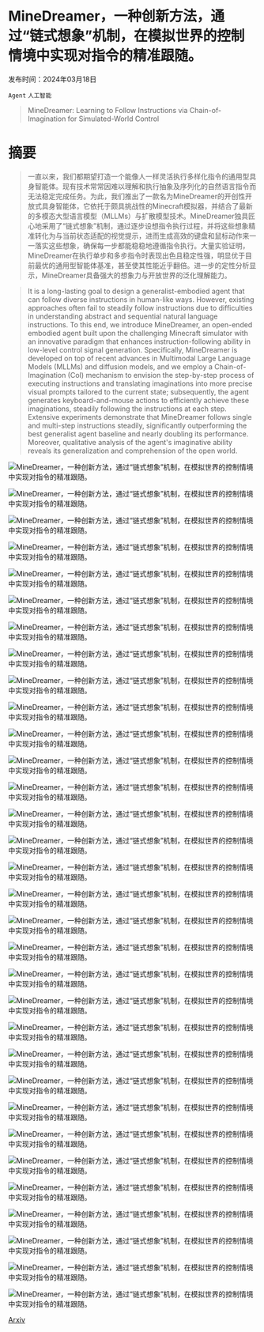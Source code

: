 # MineDreamer，一种创新方法，通过“链式想象”机制，在模拟世界的控制情境中实现对指令的精准跟随。

发布时间：2024年03月18日

`Agent` `人工智能`

> MineDreamer: Learning to Follow Instructions via Chain-of-Imagination for Simulated-World Control

# 摘要

> 一直以来，我们都期望打造一个能像人一样灵活执行多样化指令的通用型具身智能体。现有技术常常因难以理解和执行抽象及序列化的自然语言指令而无法稳定完成任务。为此，我们推出了一款名为MineDreamer的开创性开放式具身智能体，它依托于颇具挑战性的Minecraft模拟器，并结合了最新的多模态大型语言模型（MLLMs）与扩散模型技术。MineDreamer独具匠心地采用了“链式想象”机制，通过逐步设想指令执行过程，并将这些想象精准转化为与当前状态适配的视觉提示，进而生成高效的键盘和鼠标动作来一一落实这些想象，确保每一步都能稳稳地遵循指令执行。大量实验证明，MineDreamer在执行单步和多步指令时表现出色且稳定性强，明显优于目前最优的通用型智能体基准，甚至使其性能近乎翻倍。进一步的定性分析显示，MineDreamer具备强大的想象力与开放世界的泛化理解能力。

> It is a long-lasting goal to design a generalist-embodied agent that can follow diverse instructions in human-like ways. However, existing approaches often fail to steadily follow instructions due to difficulties in understanding abstract and sequential natural language instructions. To this end, we introduce MineDreamer, an open-ended embodied agent built upon the challenging Minecraft simulator with an innovative paradigm that enhances instruction-following ability in low-level control signal generation. Specifically, MineDreamer is developed on top of recent advances in Multimodal Large Language Models (MLLMs) and diffusion models, and we employ a Chain-of-Imagination (CoI) mechanism to envision the step-by-step process of executing instructions and translating imaginations into more precise visual prompts tailored to the current state; subsequently, the agent generates keyboard-and-mouse actions to efficiently achieve these imaginations, steadily following the instructions at each step. Extensive experiments demonstrate that MineDreamer follows single and multi-step instructions steadily, significantly outperforming the best generalist agent baseline and nearly doubling its performance. Moreover, qualitative analysis of the agent's imaginative ability reveals its generalization and comprehension of the open world.

![MineDreamer，一种创新方法，通过“链式想象”机制，在模拟世界的控制情境中实现对指令的精准跟随。](../../../paper_images/2403.12037/x1.png)

![MineDreamer，一种创新方法，通过“链式想象”机制，在模拟世界的控制情境中实现对指令的精准跟随。](../../../paper_images/2403.12037/tree.png)

![MineDreamer，一种创新方法，通过“链式想象”机制，在模拟世界的控制情境中实现对指令的精准跟随。](../../../paper_images/2403.12037/x2.png)

![MineDreamer，一种创新方法，通过“链式想象”机制，在模拟世界的控制情境中实现对指令的精准跟随。](../../../paper_images/2403.12037/x3.png)

![MineDreamer，一种创新方法，通过“链式想象”机制，在模拟世界的控制情境中实现对指令的精准跟随。](../../../paper_images/2403.12037/x4.png)

![MineDreamer，一种创新方法，通过“链式想象”机制，在模拟世界的控制情境中实现对指令的精准跟随。](../../../paper_images/2403.12037/x5.png)

![MineDreamer，一种创新方法，通过“链式想象”机制，在模拟世界的控制情境中实现对指令的精准跟随。](../../../paper_images/2403.12037/x6.png)

![MineDreamer，一种创新方法，通过“链式想象”机制，在模拟世界的控制情境中实现对指令的精准跟随。](../../../paper_images/2403.12037/iron_pickaxe.png)

![MineDreamer，一种创新方法，通过“链式想象”机制，在模拟世界的控制情境中实现对指令的精准跟随。](../../../paper_images/2403.12037/iron_pickaxe.png)

![MineDreamer，一种创新方法，通过“链式想象”机制，在模拟世界的控制情境中实现对指令的精准跟随。](../../../paper_images/2403.12037/diamond.png)

![MineDreamer，一种创新方法，通过“链式想象”机制，在模拟世界的控制情境中实现对指令的精准跟随。](../../../paper_images/2403.12037/x7.png)

![MineDreamer，一种创新方法，通过“链式想象”机制，在模拟世界的控制情境中实现对指令的精准跟随。](../../../paper_images/2403.12037/x8.png)

![MineDreamer，一种创新方法，通过“链式想象”机制，在模拟世界的控制情境中实现对指令的精准跟随。](../../../paper_images/2403.12037/dirt.png)

![MineDreamer，一种创新方法，通过“链式想象”机制，在模拟世界的控制情境中实现对指令的精准跟随。](../../../paper_images/2403.12037/iron_pickaxe.png)

![MineDreamer，一种创新方法，通过“链式想象”机制，在模拟世界的控制情境中实现对指令的精准跟随。](../../../paper_images/2403.12037/x9.png)

![MineDreamer，一种创新方法，通过“链式想象”机制，在模拟世界的控制情境中实现对指令的精准跟随。](../../../paper_images/2403.12037/seed.png)

![MineDreamer，一种创新方法，通过“链式想象”机制，在模拟世界的控制情境中实现对指令的精准跟随。](../../../paper_images/2403.12037/wood.png)

![MineDreamer，一种创新方法，通过“链式想象”机制，在模拟世界的控制情境中实现对指令的精准跟随。](../../../paper_images/2403.12037/dirt.png)

![MineDreamer，一种创新方法，通过“链式想象”机制，在模拟世界的控制情境中实现对指令的精准跟随。](../../../paper_images/2403.12037/explore.png)

![MineDreamer，一种创新方法，通过“链式想象”机制，在模拟世界的控制情境中实现对指令的精准跟随。](../../../paper_images/2403.12037/x10.png)

![MineDreamer，一种创新方法，通过“链式想象”机制，在模拟世界的控制情境中实现对指令的精准跟随。](../../../paper_images/2403.12037/x11.png)

![MineDreamer，一种创新方法，通过“链式想象”机制，在模拟世界的控制情境中实现对指令的精准跟随。](../../../paper_images/2403.12037/x12.png)

![MineDreamer，一种创新方法，通过“链式想象”机制，在模拟世界的控制情境中实现对指令的精准跟随。](../../../paper_images/2403.12037/wood.png)

![MineDreamer，一种创新方法，通过“链式想象”机制，在模拟世界的控制情境中实现对指令的精准跟随。](../../../paper_images/2403.12037/stone.png)

![MineDreamer，一种创新方法，通过“链式想象”机制，在模拟世界的控制情境中实现对指令的精准跟随。](../../../paper_images/2403.12037/dirt.png)

![MineDreamer，一种创新方法，通过“链式想象”机制，在模拟世界的控制情境中实现对指令的精准跟随。](../../../paper_images/2403.12037/x13.png)

![MineDreamer，一种创新方法，通过“链式想象”机制，在模拟世界的控制情境中实现对指令的精准跟随。](../../../paper_images/2403.12037/wood.png)

![MineDreamer，一种创新方法，通过“链式想象”机制，在模拟世界的控制情境中实现对指令的精准跟随。](../../../paper_images/2403.12037/tree.png)

![MineDreamer，一种创新方法，通过“链式想象”机制，在模拟世界的控制情境中实现对指令的精准跟随。](../../../paper_images/2403.12037/x14.png)

![MineDreamer，一种创新方法，通过“链式想象”机制，在模拟世界的控制情境中实现对指令的精准跟随。](../../../paper_images/2403.12037/x15.png)

![MineDreamer，一种创新方法，通过“链式想象”机制，在模拟世界的控制情境中实现对指令的精准跟随。](../../../paper_images/2403.12037/x16.png)

![MineDreamer，一种创新方法，通过“链式想象”机制，在模拟世界的控制情境中实现对指令的精准跟随。](../../../paper_images/2403.12037/x17.png)

[Arxiv](https://arxiv.org/abs/2403.12037)